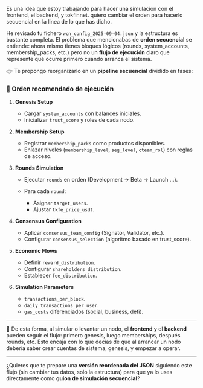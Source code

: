 Es una idea que estoy trabajando para hacer una simulacion con el frontend, el backend, y tokfinnet. quiero cambiar el orden para hacerlo secuencial en la linea de lo que has dicho.

He revisado tu fichero `wcn_config_2025-09-04.json` y la estructura es bastante completa. El problema que mencionabas de **orden secuencial** se entiende: ahora mismo tienes bloques lógicos (rounds, system\_accounts, membership\_packs, etc.) pero no un **flujo de ejecución** claro que represente qué ocurre primero cuando arranca el sistema.

👉 Te propongo reorganizarlo en un **pipeline secuencial** dividido en fases:

### 📑 Orden recomendado de ejecución

1. **Genesis Setup**

   * Cargar `system_accounts` con balances iniciales.
   * Inicializar `trust_score` y roles de cada nodo.

2. **Membership Setup**

   * Registrar `membership_packs` como productos disponibles.
   * Enlazar niveles (`membership_level`, `seg_level`, `cteam_rol`) con reglas de acceso.

3. **Rounds Simulation**

   * Ejecutar `rounds` en orden (Development → Beta → Launch …).
   * Para cada `round`:

     * Asignar `target_users`.
     * Ajustar `tkfe_price_usdt`.

4. **Consensus Configuration**

   * Aplicar `consensus_team_config` (Signator, Validator, etc.).
   * Configurar `consensus_selection` (algoritmo basado en trust\_score).

5. **Economic Flows**

   * Definir `reward_distribution`.
   * Configurar `shareholders_distribution`.
   * Establecer `fee_distribution`.

6. **Simulation Parameters**

   * `transactions_per_block`.
   * `daily_transactions_per_user`.
   * `gas_costs` diferenciados (social, business, defi).

---

🔄 De esta forma, al simular o levantar un nodo, el **frontend** y el **backend** pueden seguir el flujo: primero genesis, luego memberships, después rounds, etc. Esto encaja con lo que decías de que al arrancar un nodo debería saber crear cuentas de sistema, genesis, y empezar a operar.

---

¿Quieres que te prepare una **versión reordenada del JSON** siguiendo este flujo (sin cambiar tus datos, solo la estructura) para que ya lo uses directamente como **guion de simulación secuencial**?
